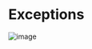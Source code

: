 # Exceptions
![image](https://image.noelshack.com/fichiers/2024/24/2/1718093608-imagen-2024-06-11-101328069.png)

